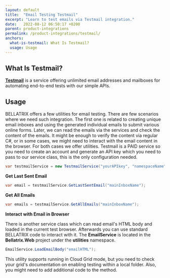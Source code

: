 ```yaml
---
layout: default
title:  "Email Testing Testmail"
excerpt: "Learn to test emails via Testmail integration."
date:   2022-08-12 06:50:17 +0200
parent: product-integrations
permalink: /product-integrations/testmail/
anchors:
  what-is-testmail: What Is Testmail?
  usage: Usage
---
```

What Is Testmail?
------------------
**[Testmail](https://testmail.app/)** is a service offering unlimited email addresses and mailboxes for automating end-to-end tests with our simple APIs.

Usage
------------------
BELLATRIX offers a few utilities for email testing. There are few scenarios where we need such integration. The first one is related to creating unique email inboxes and using the generated individual emails to submit various online forms. Later, we can read the emails via the services and check the content of the emails. It might be enough to verify the content via regular C#, or in some cases, we might need to interact with the email content in the browser. For both cases we offer utilities.
Testmail is a PAID service so you need to create an account and generate an API key which you need to pass to our service class, this is the only configuration needed.
```csharp
var testmailService = new TestmailService("yourAPIkey", "namespaceName");
```
**Get Last Sent Email**
```csharp
var email = testmailService.GetLastSentEmail("mainInboxName");
```
**Get All Emails**
```csharp
var emails = testmailService.GetAllEmails("mainInboxName");
```
**Interact with Email in Browser**

There is another service class which can read email's HTML body and loaded in the current test browser. Afterwards you can use standard BELLATRIX code to interact with it. The **EmailService** is located in the **Bellatrix.Web** project under the **utilities** namespace.
```csharp
EmailService.LoadEmailBody("emailHTML");
```
This utility supports running in Cloud Grid mode, but you need to check your grid's documentation on enabling testing within a local folder. Also, you might need to add additional code to the method.